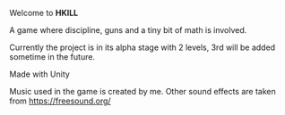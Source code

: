 
Welcome to <b>HKILL</b>

A game where discipline, guns and a tiny bit of math is involved.

Currently the project is in its alpha stage with 2 levels, 3rd will be added sometime in the future.

Made with Unity

Music used in the game is created by me. Other sound effects are taken from https://freesound.org/
